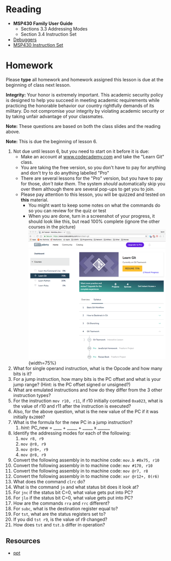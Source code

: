 # Reading

- **MSP430 Family User Guide**
    - Sections 3.3 Addressing Modes
    - Section 3.4 Instruction Set
- [Debuggers](http://en.wikipedia.org/wiki/Debugger)  
- [MSP430 Instruction Set](http://mspgcc.sourceforge.net/manual/x223.html)

# Homework

Please **type** all homework and homework assigned this lesson is due at the
beginning of class next lesson.

**Integrity:** Your honor is extremely important.  This academic security policy is designed to help you succeed in meeting academic requirements while practicing the honorable behavior our country rightfully demands of its military.  Do not compromise your integrity by violating academic security or by taking unfair advantage of your classmates.


**Note:** These questions are based on both the class slides and the reading above.

**Note:** This is due the beginning of lesson 6.

1. Not due until lesson 6, but you need to start on it before it is due:
    - Make an account at www.codecademy.com and take the "Learn Git" class.
    - You are taking the free version, so you don't have to pay for anything
      and don't try to do anything labelled "Pro"
    - There are several lessons for the "Pro" version, but you have to pay for
      those, *don't take them*. The system *should* automatically skip you over
      them although there are several pop-ups to get you to join.
    - Please pay attention to this lesson, you will be quizzed and tested on
      **this** material.
        - You might want to keep some notes on what the commands do so you
        can review for the quiz or test
        - When you are done, turn in a screenshot of your progress, it should
          look like this, but read 100% complete (ignore the other courses in
          the picture) ![](codecademy-git.png){width=75%}
1. What for single operand instruction, what is the Opcode and how many bits is it?
1. For a jump instruction, how many bits is the PC offset and what is your jump
  range? (Hint: is the PC offset signed or unsigned?)
1. What are emulated instructions and how do they differ from the 3 other
  instruction types?
1. For the instruction `mov r10, r11`, if r10 initially contained `0xa023`,
  what is the value of r10 and r11 after the instruction is executed?
1. Also, for the above question, what is the new value of the PC if it was
  initially `0x2000`?
1. What is the formula for the new PC in a jump instruction?
    1. *hint:* PC_new = ____ + _____ + _____ x ______
1. Identify the addressing modes for each of the following:
    1. `mov r8, r9`
    1. `mov @r8, r9`
    1. `mov @r8+, r9`
    1. `mov @r8, r9`
1. Convert the following assembly in to machine code: `mov.b #0x75, r10`
1. Convert the following assembly in to machine code: `mov #170, r10`
1. Convert the following assembly in to machine code: `mov @r7, r8`
1. Convert the following assembly in to machine code: `xor @r12+, 0(r6)`
1. What does the command `clrc` do?
1. What is the command `jn` and what status bit does it look at?
1. For `jnc` if the status bit C=0, what value gets put into PC?
1. For `jlo` if the status bit C=0, what value gets put into PC?
1. How are the commands `rra` and `rrc` different?
1. For `subc`, what is the destination register equal to?
1. For `tst`, what are the status registers set to?
1. If you did `tst r9`, is the value of r9 changed?
1. How does `tst` and `tst.b` differ in operation?

## Resources

- [ppt](Lsn3-4-5.pptx)
